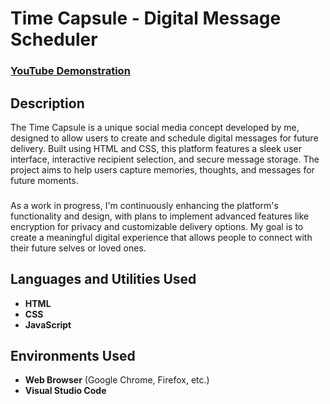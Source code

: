 <h1>Time Capsule - Digital Message Scheduler</h1>

### [YouTube Demonstration](https://youtu.be/your-video-link)

<h2>Description</h2>
The Time Capsule is a unique social media concept developed by me, designed to allow users to create and schedule digital messages for future delivery. Built using HTML and CSS, this platform features a sleek user interface, interactive recipient selection, and secure message storage. The project aims to help users capture memories, thoughts, and messages for future moments.

<h3></h3>

As a work in progress, I'm continuously enhancing the platform's functionality and design, with plans to implement advanced features like encryption for privacy and customizable delivery options. My goal is to create a meaningful digital experience that allows people to connect with their future selves or loved ones.
<br />


<h2>Languages and Utilities Used</h2>

- <b>HTML</b> 
- <b>CSS</b>
- <b>JavaScript</b>

<h2>Environments Used</h2>

- <b>Web Browser</b> (Google Chrome, Firefox, etc.)
- <b>Visual Studio Code</b> 